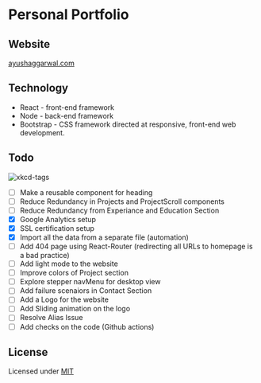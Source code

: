 # Personal Portfolio

## Website
[ayushaggarwal.com](https://ayushaggarwal.com/)

## Technology
- React - front-end framework
- Node - back-end framework
- Bootstrap - CSS framework directed at responsive, front-end web development. 

## Todo
![xkcd-tags](https://imgs.xkcd.com/comics/tags.png)

- [ ] Make a reusable component for heading 
- [ ] Reduce Redundancy in Projects and ProjectScroll components
- [ ] Reduce Redundancy from Experiance and Education Section
- [x] Google Analytics setup
- [x] SSL certification setup
- [x] Import all the data from a separate file (automation)
- [ ] Add 404 page using React-Router (redirecting all URLs to homepage is a bad practice)
- [ ] Add light mode to the website
- [ ] Improve colors of Project section
- [ ] Explore stepper navMenu for desktop view
- [ ] Add failure scenaiors in Contact Section
- [ ] Add a Logo for the website
- [ ] Add Sliding animation on the logo
- [ ] Resolve Alias Issue
- [ ] Add checks on the code (Github actions)

## License
Licensed under [MIT](https://github.com/ayushagg31/portfolio-app/blob/master/LICENSE) 



